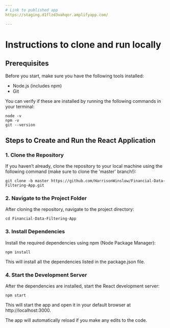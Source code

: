 ```yaml
---
# Link to published app
https://staging.d1flzd3vahqor.amplifyapp.com/

---
```

# Instructions to clone and run locally

## Prerequisites
Before you start, make sure you have the following tools installed:

* Node.js (includes npm)
* Git

You can verify if these are installed by running the following commands in your terminal:

```
node -v
npm -v
git --version
```

## Steps to Create and Run the React Application
### 1. Clone the Repository
If you haven’t already, clone the repository to your local machine using the following command (make sure to clone the 'master' branch!):

```
git clone -b master https://github.com/HarrisonWinslow/Financial-Data-Filtering-App.git
```

### 2. Navigate to the Project Folder
After cloning the repository, navigate to the project directory:

```
cd Financial-Data-Filtering-App
```

### 3. Install Dependencies
Install the required dependencies using npm (Node Package Manager):

```
npm install
```

This will install all the dependencies listed in the package.json file.

### 4. Start the Development Server
After the dependencies are installed, start the React development server:

```
npm start
```

This will start the app and open it in your default browser at http://localhost:3000.

The app will automatically reload if you make any edits to the code.
